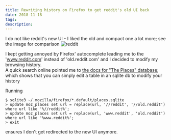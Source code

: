 ```yaml
---
title: Rewriting history on Firefox to get reddit's old UI back
date: 2018-11-18
tags: 
description: 
---
```

I do not like reddit's new UI - I liked the old and compact one a lot more; see the image for comparison
![reddit](/images/reddit-old-new.png)

I kept getting annoyed by Firefox' autocomplete leading me to the 'www.reddit.com' instead of 'old.reddit.com' and I decided to modify my browsing history.  
A quick search online pointed me to [the docs for "The Places" database](https://developer.mozilla.org/en-US/docs/Mozilla/Tech/Places/Database); which shows that you can simply edit a table in an sqlite db to modify your history

Running 
```
$ sqlite3 ~/.mozilla/firefox/*.default/places.sqlite
> update moz_places set url = replace(url, '//reddit', '//old.reddit') where url like '%//reddit%';
> update moz_places set url = replace(url, 'www.reddit', 'old.reddit') where url like '%www.reddit%';
> exit
```

ensures I don't get redirected to the new UI anymore.
